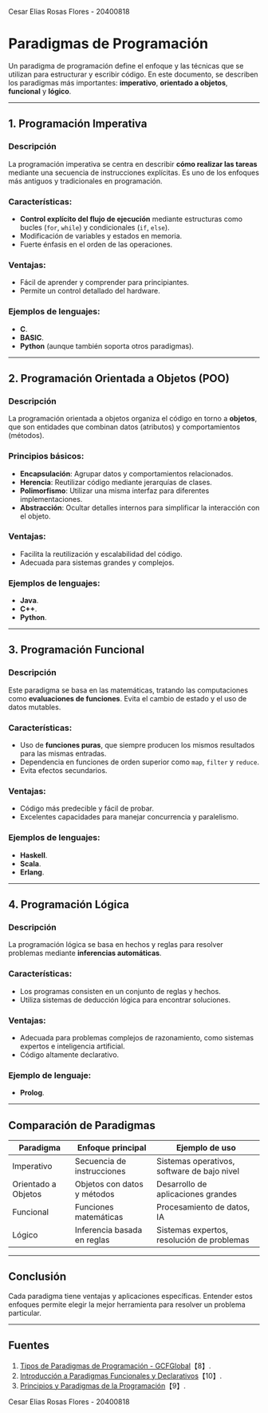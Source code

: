 Cesar Elias Rosas Flores - 20400818
# Paradigmas de Programación

Un paradigma de programación define el enfoque y las técnicas que se utilizan para estructurar y escribir código. En este documento, se describen los paradigmas más importantes: **imperativo**, **orientado a objetos**, **funcional** y **lógico**.

---

## 1. Programación Imperativa

### Descripción
La programación imperativa se centra en describir **cómo realizar las tareas** mediante una secuencia de instrucciones explícitas. Es uno de los enfoques más antiguos y tradicionales en programación.

### Características:
- **Control explícito del flujo de ejecución** mediante estructuras como bucles (`for`, `while`) y condicionales (`if`, `else`).
- Modificación de variables y estados en memoria.
- Fuerte énfasis en el orden de las operaciones.

### Ventajas:
- Fácil de aprender y comprender para principiantes.
- Permite un control detallado del hardware.

### Ejemplos de lenguajes:
- **C**.
- **BASIC**.
- **Python** (aunque también soporta otros paradigmas).

---

## 2. Programación Orientada a Objetos (POO)

### Descripción
La programación orientada a objetos organiza el código en torno a **objetos**, que son entidades que combinan datos (atributos) y comportamientos (métodos).

### Principios básicos:
- **Encapsulación**: Agrupar datos y comportamientos relacionados.
- **Herencia**: Reutilizar código mediante jerarquías de clases.
- **Polimorfismo**: Utilizar una misma interfaz para diferentes implementaciones.
- **Abstracción**: Ocultar detalles internos para simplificar la interacción con el objeto.

### Ventajas:
- Facilita la reutilización y escalabilidad del código.
- Adecuada para sistemas grandes y complejos.

### Ejemplos de lenguajes:
- **Java**.
- **C++**.
- **Python**.

---

## 3. Programación Funcional

### Descripción
Este paradigma se basa en las matemáticas, tratando las computaciones como **evaluaciones de funciones**. Evita el cambio de estado y el uso de datos mutables.

### Características:
- Uso de **funciones puras**, que siempre producen los mismos resultados para las mismas entradas.
- Dependencia en funciones de orden superior como `map`, `filter` y `reduce`.
- Evita efectos secundarios.

### Ventajas:
- Código más predecible y fácil de probar.
- Excelentes capacidades para manejar concurrencia y paralelismo.

### Ejemplos de lenguajes:
- **Haskell**.
- **Scala**.
- **Erlang**.

---

## 4. Programación Lógica

### Descripción
La programación lógica se basa en hechos y reglas para resolver problemas mediante **inferencias automáticas**.

### Características:
- Los programas consisten en un conjunto de reglas y hechos.
- Utiliza sistemas de deducción lógica para encontrar soluciones.

### Ventajas:
- Adecuada para problemas complejos de razonamiento, como sistemas expertos e inteligencia artificial.
- Código altamente declarativo.

### Ejemplo de lenguaje:
- **Prolog**.

---

## Comparación de Paradigmas

| Paradigma              | Enfoque principal            | Ejemplo de uso                     |
|------------------------|------------------------------|-------------------------------------|
| Imperativo             | Secuencia de instrucciones  | Sistemas operativos, software de bajo nivel |
| Orientado a Objetos    | Objetos con datos y métodos  | Desarrollo de aplicaciones grandes |
| Funcional              | Funciones matemáticas        | Procesamiento de datos, IA         |
| Lógico                 | Inferencia basada en reglas | Sistemas expertos, resolución de problemas |

---

## Conclusión

Cada paradigma tiene ventajas y aplicaciones específicas. Entender estos enfoques permite elegir la mejor herramienta para resolver un problema particular.

---

## Fuentes

1. [Tipos de Paradigmas de Programación - GCFGlobal](https://edu.gcfglobal.org)【8】.
2. [Introducción a Paradigmas Funcionales y Declarativos](https://desarrolladoresweb.org)【10】.
3. [Principios y Paradigmas de la Programación](https://freecodecamp.org)【9】.


Cesar Elias Rosas Flores - 20400818
